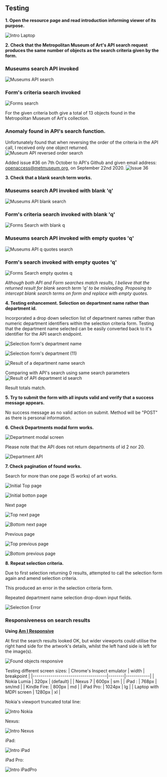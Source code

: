 ## Testing

**1. Open the resource page and read introduction informing viewer of its purpose.**

![Intro Laptop](../images/project_screenshots/Test_Intro_20201013_laptop.jpg)


**2. Check that the Metropolitan Museum of Art's API search request produces the same number of objects as the search criteria given by the form.**

### Museums search API invoked
![Museums API search](../images/project_screenshots/Testing_searchAPI.jpg)

### Form's criteria search invoked
![Forms search](../images/project_screenshots/Testing_searchFORM.jpg)

For the given criteria both give a total of 13 objects found in the Metropolitan Museum of Art's collection.

### **Anomaly found in API's search function.**
Unfortunately found that when reversing the order of the criteria in the API call, I received only one object returned.
![Museum API reversed order search](../images/project_screenshots/Testing_searchAPIanomaly.jpg)

Added issue #36 on 7th October to API's Github and given email address: openaccess@metmuseum.org, on September 22nd 2020.
![Issue 36](../images/project_screenshots/API_Issue_36.jpg)

**3. Check that a blank search term works.**

### Museums search API invoked with blank 'q'

![Museums API blank search](../images/project_screenshots/Test_SearchAPI_dept21_q_blank.jpg)

### Form's criteria search invoked with blank 'q'

![Forms Search with blank q](../images/project_screenshots/Test_SearchFORM_dept21_q_blank.jpg)

### Museums search API invoked with empty quotes 'q'

![Museums API q quotes search](../images/project_screenshots/Test_SearchAPI_dept21_q_emptyquotes.jpg)

### Form's search invoked with empty quotes 'q'

![Forms Search empty quotes q](../images/project_screenshots/Test_SearchFORM_q_emptyquotes.jpg)

_Although both API and Form searches match results, I believe that the returned result for blank search term 'q' to be misleading. 
Proposing to intercept blank search terms on form and replace with empty quotes._

**4. Testing enhancement. Selection on department name rather than department id.**

Incorporated a drop down selection list of department names rather than numeric department identifiers within the selection criteria form.
Testing that the department name selected can be easily converted back to it's identifier for the API search endpoint.

![Selection form's department name](../images/project_screenshots/Test_Select_Department_20201010.jpg)

![Selection form's department (11)](../images/project_screenshots/Test_Department_selection_20201010.jpg)

![Result of a department name search](../images/project_screenshots/Test_Department_selection_result_20201010.jpg)

Comparing with API's search using same search parameters
![Result of API department id search](../images/project_screenshots/Test_Department_API_search_20201010.jpg)

Result totals match.


**5. Try to submit the form with all inputs valid and verify that a success message appears.**

No success message as no valid action on submit. Method will be "POST" as there is personal information.


**6. Check Departments modal form works.**

![Department modal screen](../images/project_screenshots/Test_Dept_%20Mode_20201013_laptop.jpg)

Please note that the API does not return departments of id 2 nor 20.

![Department API](../images/project_screenshots/Test_Dept_%20Mode_20201013_API.jpg)


**7. Check pagination of found works.**

Search for more than one page (5 works) of art works.

![Initial Top page](../images/project_screenshots/Test_Pages_%2020201013_top2.jpg)

![Initial botton page](../images/project_screenshots/Test_Pages_%2020201013_bottom2.jpg)

Next page

![Top next page](../images/project_screenshots/Test_Pages_%2020201013_top2_next.jpg)

![Bottom next page](../images/project_screenshots/Test_Pages_%2020201013_bottom2_next.jpg)

Previous page

![Top previous page](../images/project_screenshots/Test_Pages_%2020201013_top2_prev.jpg)

![Bottom previous page](../images/project_screenshots/Test_Pages_%2020201013_bottom2_prev.jpg)

**8. Repeat selection criteria.**

Due to first selection returning 0 results, attempted to call the selection form again and amend selection criteria.

This produced an error in the selection criteria form. 

Repeated department name selection drop-down input fields.

![Selection Error](../images/project_screenshots/Test_Selection_20201013_Error.jpg)

### Responsiveness on search results

**Using [Am I Responsive](http://ami.responsivedesign.is/)**

At first the search results looked OK, but wider viewports could utilise the right hand side for the artwork's details, whilst the left hand side is left for the image(s).

![Found objects responsive](../images/project_screenshots/Testing_responsive_2020-10-07.jpg)

Testing different screen sizes:
| Chrome's Inspect emulator           | width  | breakpoint |
|-------------------------------------|--------|------------|
| Nokia Lumia                         | 320px  | (default)  |
| Nexus 7                             | 600px  | sm         |
| iPad :                              | 768px  | sm/md      |
| Kindle Fire:                        | 800px  | md         |
| iPad Pro:                           | 1024px | lg         |
| Laptop with MDPI screen             | 1280px | xl         |


Nokia's viewport truncated total line:

![Intro Nokia](../images/project_screenshots/Test_Intro_20201013_nokia.jpg)

Nexus:

![Intro Nexus](../images/project_screenshots/Test_Intro_20201013_nexus7.jpg)

iPad:

![Intro iPad](../images/project_screenshots/Test_Intro_20201013_iPad.jpg)

iPad Pro:

![Intro iPadPro](../images/project_screenshots/Test_Intro_20201013_iPadPro.jpg)

